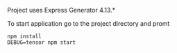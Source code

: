 Project uses Express Generator 4.13.*

To start application go to the project directory and promt
    
    npm install
    DEBUG=tensor npm start
    

